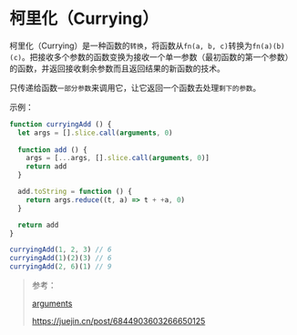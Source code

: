 # 柯里化（Currying）

柯里化（Currying）是一种函数的`转换`，将函数从`fn(a, b, c)`转换为`fn(a)(b)(c)`。把接收多个参数的函数变换为接收一个单一参数（最初函数的第一个参数）的函数，并返回接收剩余参数而且返回结果的新函数的技术。

只传递给函数`一部分参数`来调用它，让它返回一个函数去处理`剩下的参数`。

示例：

```javascript
function curryingAdd () {
  let args = [].slice.call(arguments, 0)
  
  function add () {
    args = [...args, [].slice.call(arguments, 0)]
    return add
  }

  add.toString = function () {
    return args.reduce((t, a) => t + +a, 0)
  }

  return add
}

curryingAdd(1, 2, 3) // 6
curryingAdd(1)(2)(3) // 6
curryingAdd(2, 6)(1) // 9
```

> 参考：
>
> [arguments](https://developer.mozilla.org/zh-CN/docs/Web/JavaScript/Reference/Functions/arguments)
>
> https://juejin.cn/post/6844903603266650125